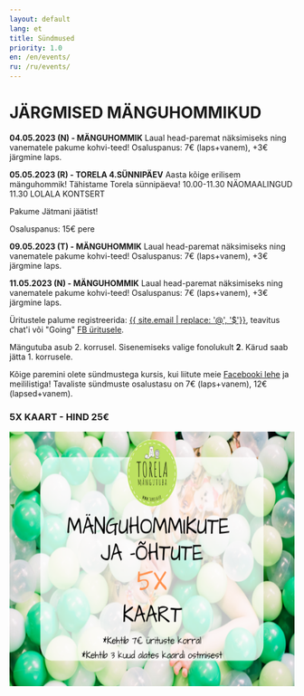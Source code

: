 ```yaml
---
layout: default
lang: et
title: Sündmused
priority: 1.0
en: /en/events/
ru: /ru/events/
---
```

# JÄRGMISED MÄNGUHOMMIKUD

**04.05.2023 (N) - MÄNGUHOMMIK**
Laual head-paremat näksimiseks ning vanematele pakume kohvi-teed!
Osaluspanus: 7€ (laps+vanem), +3€ järgmine laps.


**05.05.2023 (R) - TORELA 4.SÜNNIPÄEV**
Aasta kõige erilisem mänguhommik! Tähistame Torela sünnipäeva!
10.00-11.30 NÄOMAALINGUD
11.30 LOLALA KONTSERT

Pakume Jätmani jäätist!

Osaluspanus: 15€ pere

**09.05.2023 (T) - MÄNGUHOMMIK**
Laual head-paremat näksimiseks ning vanematele pakume kohvi-teed!
Osaluspanus: 7€ (laps+vanem), +3€ järgmine laps.

**11.05.2023 (N) - MÄNGUHOMMIK**
Laual head-paremat näksimiseks ning vanematele pakume kohvi-teed!
Osaluspanus: 7€ (laps+vanem), +3€ järgmine laps.


Üritustele palume registreerida: [{{ site.email | replace: '@', '$'}}](mailto), teavitus chat'i või "Going" [FB üritusele](https://www.facebook.com/pg/Torelamangutuba/events/).

Mängutuba asub 2. korrusel. Sisenemiseks valige fonolukult **2**. Kärud saab jätta 1. korrusele.
 
Kõige paremini olete sündmustega kursis, kui liitute meie [Facebooki lehe](https://www.facebook.com/Torelamangutuba/events/) ja meililistiga! 
Tavaliste sündmuste osalustasu on 7€ (laps+vanem), 12€ (lapsed+vanem). 



### 5X KAART - HIND 25€


<img alt="5xkaart" src="5x-kaart.png" height="450">




